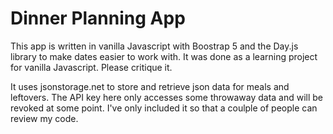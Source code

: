 # Dinner Planning App

This app is written in vanilla Javascript with Boostrap 5 and the Day.js library to make dates easier to work with. It was done as a learning project for vanilla Javascript. Please critique it.

It uses jsonstorage.net to store and retrieve json data for meals and leftovers. The API key here only accesses some throwaway data and will be revoked at some point. I've only included it so that a coulple of people can review my code.

